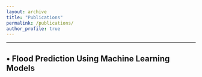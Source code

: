 ```yaml
---
layout: archive
title: "Publications"
permalink: /publications/
author_profile: true
---
```

___

<h2>• Flood Prediction Using Machine Learning Models</h2>

